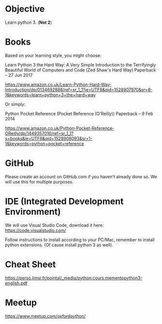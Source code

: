 # Objective

Learn python 3. (__Not 2__)

# Books

Based on your learning style, you might choose:

Learn Python 3 the Hard Way: A Very Simple Introduction to the Terrifyingly Beautiful World of Computers and Code (Zed Shaw's Hard Way) Paperback – 27 Jun 2017

https://www.amazon.co.uk/Learn-Python-Hard-Way-Introduction/dp/0134692888/ref=sr_1_1?ie=UTF8&qid=1528907970&sr=8-1&keywords=learn+python+3+the+hard+way

Or simply:

Python Pocket Reference (Pocket Reference (O'Reilly)) Paperback – 9 Feb 2014

https://www.amazon.co.uk/Python-Pocket-Reference-OReilly/dp/1449357016/ref=sr_1_1?s=books&ie=UTF8&qid=1528908093&sr=1-1&keywords=python+pocket+reference

# GitHub

Please create an account on GitHub.com if you haven't already done so. We will use this for multiple purposes.

# IDE (Integrated Development Environment)

We will use Visual Studio Code, download it here: https://code.visualstudio.com/

Follow instructions to install according to your PC/Mac, remember to install python extensions. (Of cause install python 3 as well).

# Cheat Sheet

https://perso.limsi.fr/pointal/_media/python:cours:mementopython3-english.pdf

# Meetup

https://www.meetup.com/oxfordpython/
